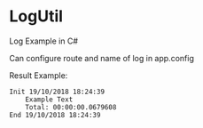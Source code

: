 # LogUtil
Log Example in C#

Can configure route and name of log in app.config


Result Example:
```
Init 19/10/2018 18:24:39
	Example Text
	Total: 00:00:00.0679608
End 19/10/2018 18:24:39
```
